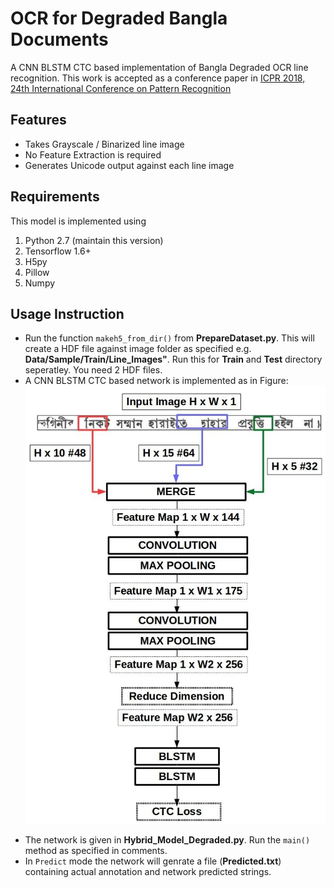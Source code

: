 # OCR for Degraded Bangla Documents
A CNN BLSTM CTC based implementation of Bangla Degraded OCR line recognition. This work is accepted as a conference paper in [ICPR 2018, 24th International Conference on Pattern Recognition](http://www.icpr2018.org/)
## Features
+ Takes Grayscale / Binarized line image
+ No Feature Extraction is required
+ Generates Unicode output against each line image
## Requirements
This model is implemented using
1. Python 2.7 (maintain this version)
2. Tensorflow 1.6+
3. H5py
4. Pillow
5. Numpy
## Usage Instruction
* Run the function ```makeh5_from_dir()``` from **PrepareDataset.py**. This will create a HDF file against image folder as specified e.g. **Data/Sample/Train/Line_Images"**. Run this for **Train** and **Test** directory seperatley. You need 2 HDF files.
* A CNN BLSTM CTC based network is implemented as in Figure:
![Model][model]

[model]: https://github.com/xisnu/DegradedOCR/blob/master/Inception-ctc.jpg "Architecture"
* The network is given in **Hybrid_Model_Degraded.py**. Run the ```main()``` method as specified in comments.
* In ```Predict``` mode the network will genrate a file (**Predicted.txt**) containing actual annotation and network predicted strings.
